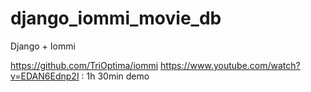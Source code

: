 # django_iommi_movie_db
Django + Iommi

https://github.com/TriOptima/iommi
https://www.youtube.com/watch?v=EDAN6Ednp2I : 1h 30min demo
